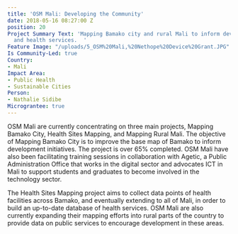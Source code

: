 ```yaml
---
title: 'OSM Mali: Developing the Community'
date: 2018-05-16 08:27:00 Z
position: 20
Project Summary Text: 'Mapping Bamako city and rural Mali to inform development initiatives
  and health services.  '
Feature Image: "/uploads/5_OSM%20Mali,%20Nethope%20Device%20Grant.JPG"
Is Community-Led: true
Country:
- Mali
Impact Area:
- Public Health
- Sustainable Cities
Person:
- Nathalie Sidibe
Micrograntee: true
---
```


OSM Mali are currently concentrating on three main projects, Mapping Bamako City, Health Sites Mapping, and Mapping Rural Mali. The objective of Mapping Bamako City is to improve the base map of Bamako to inform development initiatives. The project is over 65% completed. OSM Mali have also been facilitating training sessions in collaboration with Agetic, a Public Administration Office that works in the digital sector and advocates ICT in Mali to support students and graduates to become involved in the technology sector. 

The Health Sites Mapping project aims to collect data points of health facilities across Bamako, and eventually extending to all of Mali, in order to build an up-to-date database of health services. OSM Mali are also currently expanding their mapping efforts into rural parts of the country to provide data on public services to encourage development in these areas.